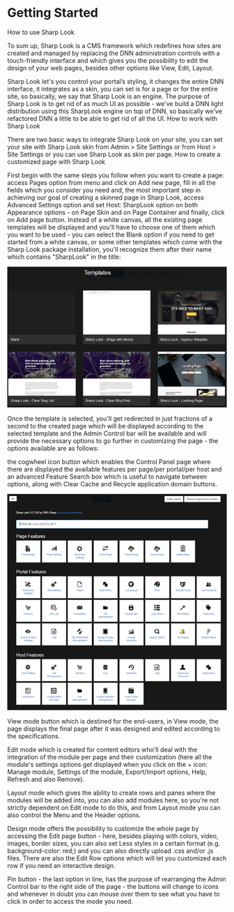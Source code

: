 # Getting Started

How to use Sharp Look

To sum up, Sharp Look is a CMS framework which redefines how sites are created and managed by replacing the DNN administration controls with a touch-friendly interface and which gives you the possibility to edit the design of your web pages, besides other options like View, Edit, Layout. 

Sharp Look let's you control your portal’s styling, it changes the entire DNN interface, it integrates as a skin, you can set is for a page or for the entire site, so basically, we say that Sharp Look is an engine. The purpose of Sharp Look is to get rid of as much UI as possible - we've build a DNN light distribution using this SharpLook engine on top of DNN, so basically we've refactored DNN a little to be able to get rid of all the UI. 
How to work with Sharp Look


There are two basic ways to integrate Sharp Look on your site, you can set your site with Sharp Look skin from Admin > Site Settings or from Host > Site Settings or you can use Sharp Look as skin per page. 
How to create a customized page with Sharp Look

First begin with the same steps you follow when you want to create a page: access Pages option from menu and click on Add new page, fill in all the fields which you consider you need and, the most important step in achieving our goal of creating a skinned page in Sharp Look, access Advanced Settings option and set Host: SharpLook option on both Appearance options - on Page Skin and on Page Container and finally, click on Add page button. Instead of a white canvas, all the existing page templates will be displayed and you'll have to choose one of them which you want to be used - you can select the Blank option if you need to get started from a white canvas, or some other templates which come with the Sharp Look package installation, you'll recognize them after their name which contains "SharpLook" in the title:

![](choose.template.png)

Once the template is selected, you'll get redirected in just fractions of a second to the created page which will be displayed according to the selected template and the Admin Control bar will be available and will provide the necessary options to go further in customizing the page - the options available are as follows:

the cogwheel icon button which enables the Control Panel page where there are displayed the available features per page/per portal/per host and an advanced Feature Search box which is useful to navigate between options, along with Clear Cache and Recycle application domain buttons.

![](control.panel.png)

View mode button which is destined for the end-users, in View mode, the page displays the final page after it was designed and edited according to the specifications.

Edit mode which is created for content editors who'll deal with the integration of the module per page and their customization (here all the module's settings options get displayed when you click on the + icon: Manage module, Settings of the module, Export/Import options, Help, Refresh and also Remove).

Layout mode which gives the ability to create rows and panes where the modules will be added into, you can also add modules here, so you're not strictly dependent on Edit mode to do this, and from Layout mode you can also control the Menu and the Header options. 

Design mode offers the possibility to customize the whole page by accessing the Edit page button - here, besides playing with colors, video, images, border sizes, you can also set Less styles in a certain format (e.g. background-color: red;) and you can also directly upload .css and/or .js files. There are also the Edit Row options which will let you customized each row if you need an interactive design. 

Pin button - the last option in line, has the purpose of rearranging the Admin Control bar to the right side of the page - the buttons will change to icons and whenever in doubt you can mouse over them to see what you have to click in order to access the mode you need. 